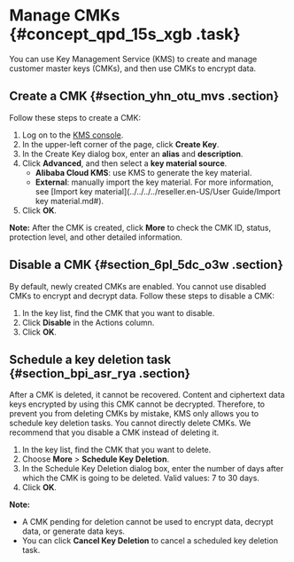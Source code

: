 # Manage CMKs {#concept_qpd_15s_xgb .task}

You can use Key Management Service \(KMS\) to create and manage customer master keys \(CMKs\), and then use CMKs to encrypt data.

## Create a CMK {#section_yhn_otu_mvs .section}

Follow these steps to create a CMK:

1.  Log on to the [KMS console](https://partners-intl.console.aliyun.com/#/kms).
2.  In the upper-left corner of the page, click **Create Key**.
3.  In the Create Key dialog box, enter an **alias** and **description**.
4.  Click **Advanced**, and then select a **key material source**. 
    -   **Alibaba Cloud KMS**: use KMS to generate the key material.
    -   **External**: manually import the key material. For more information, see [Import key material](../../../../reseller.en-US/User Guide/Import key material.md#).
5.  Click **OK**.

**Note:** After the CMK is created, click **More** to check the CMK ID, status, protection level, and other detailed information.

## Disable a CMK {#section_6pl_5dc_o3w .section}

By default, newly created CMKs are enabled. You cannot use disabled CMKs to encrypt and decrypt data. Follow these steps to disable a CMK:

1.  In the key list, find the CMK that you want to disable.
2.  Click **Disable** in the Actions column.
3.  Click **OK**.

## Schedule a key deletion task {#section_bpi_asr_rya .section}

After a CMK is deleted, it cannot be recovered. Content and ciphertext data keys encrypted by using this CMK cannot be decrypted. Therefore, to prevent you from deleting CMKs by mistake, KMS only allows you to schedule key deletion tasks. You cannot directly delete CMKs. We recommend that you disable a CMK instead of deleting it.

1.  In the key list, find the CMK that you want to delete.
2.  Choose **More** \> **Schedule Key Deletion**.
3.  In the Schedule Key Deletion dialog box, enter the number of days after which the CMK is going to be deleted. Valid values: 7 to 30 days.
4.  Click **OK**.

**Note:** 

-   A CMK pending for deletion cannot be used to encrypt data, decrypt data, or generate data keys.
-   You can click **Cancel Key Deletion** to cancel a scheduled key deletion task.

